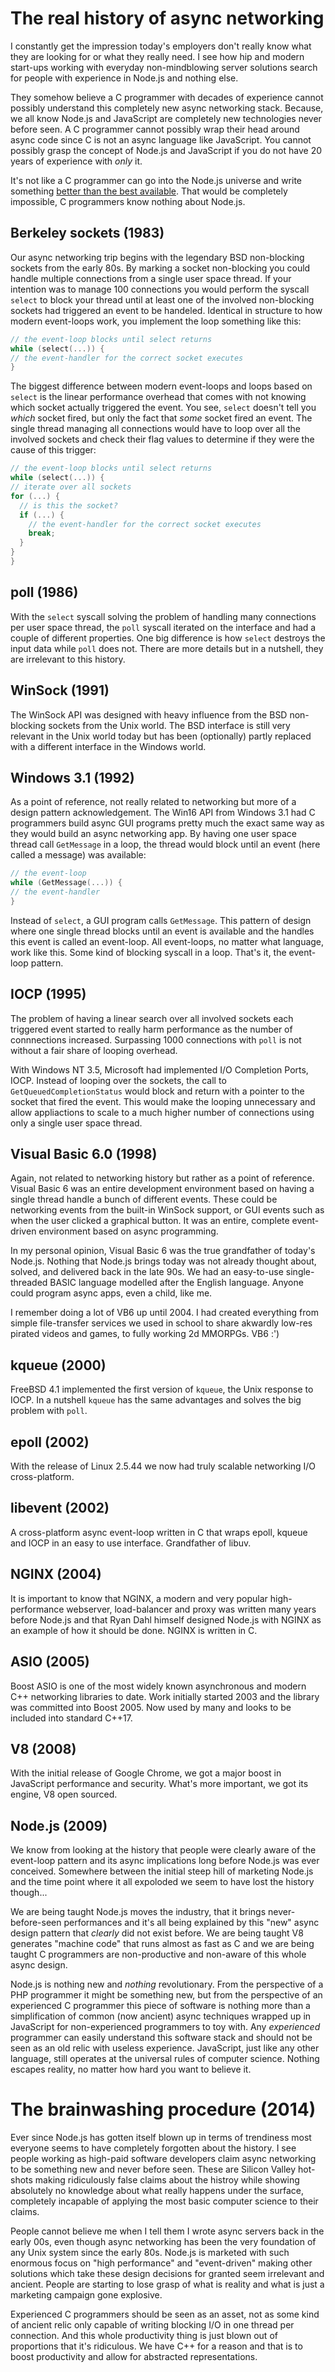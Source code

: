 # The real history of async networking
I constantly get the impression today's employers don't really know what they are looking for or what they really need. I see how hip and modern start-ups working with everyday non-mindblowing server solutions search for people with experience in Node.js and nothing else.

They somehow believe a C programmer with decades of experience cannot possibly understand this completely new async networking stack. Because, we all know Node.js and JavaScript are completely new technologies never before seen. A C programmer cannot possibly wrap their head around async code since C is not an async language like JavaScript. You cannot possibly grasp the concept of Node.js and JavaScript if you do not have 20 years of experience with *only* it.

It's not like a C programmer can go into the Node.js universe and write something [better than the best available](https://github.com/uWebSockets/uWebSockets). That would be completely impossible, C programmers know nothing about Node.js.

## Berkeley sockets (1983)
Our async networking trip begins with the legendary BSD non-blocking sockets from the early 80s. By marking a socket non-blocking you could handle multiple connections from a single user space thread. If your intention was to manage 100 connections you would perform the syscall `select` to block your thread until at least one of the involved non-blocking sockets had triggered an event to be handeled. Identical in structure to how modern event-loops work, you implement the loop something like this:

```c
// the event-loop blocks until select returns
while (select(...)) {
// the event-handler for the correct socket executes
}
```

The biggest difference between modern event-loops and loops based on `select` is the linear performance overhead that comes with not knowing which socket actually triggered the event. You see, `select` doesn't tell you *which* socket fired, but only the fact that *some* socket fired an event. The single thread managing all connections would have to loop over all the involved sockets and check their flag values to determine if they were the cause of this trigger:

```c
// the event-loop blocks until select returns
while (select(...)) {
// iterate over all sockets
for (...) {
  // is this the socket?
  if (...) {
    // the event-handler for the correct socket executes
    break;
  }
}
}
```

## poll (1986)
With the `select` syscall solving the problem of handling many connections per user space thread, the `poll` syscall iterated on the interface and had a couple of different properties. One big difference is how `select` destroys the input data while `poll` does not. There are more details but in a nutshell, they are irrelevant to this history.

## WinSock (1991)
The WinSock API was designed with heavy influence from the BSD non-blocking sockets from the Unix world. The BSD interface is still very relevant in the Unix world today but has been (optionally) partly replaced with a different interface in the Windows world.

## Windows 3.1 (1992)
As a point of reference, not really related to networking but more of a design pattern acknowledgement. The Win16 API from Windows 3.1 had C programmers build async GUI programs pretty much the exact same way as they would build an async networking app. By having one user space thread call `GetMessage` in a loop, the thread would block until an event (here called a message) was available:

```c
// the event-loop
while (GetMessage(...)) {
// the event-handler
}
```

Instead of `select`, a GUI program calls `GetMessage`. This pattern of design where one single thread blocks until an event is available and the handles this event is called an event-loop. All event-loops, no matter what language, work like this. Some kind of blocking syscall in a loop. That's it, the event-loop pattern.

## IOCP (1995)
The problem of having a linear search over all involved sockets each triggered event started to really harm performance as the number of connnections increased. Surpassing 1000 connections with `poll` is not without a fair share of looping overhead.

With Windows NT 3.5, Microsoft had implemented I/O Completion Ports, IOCP. Instead of looping over the sockets, the call to `GetQueuedCompletionStatus` would block and return with a pointer to the socket that fired the event. This would make the looping unnecessary and allow appliactions to scale to a much higher number of connections using only a single user space thread.

## Visual Basic 6.0 (1998)
Again, not related to networking history but rather as a point of reference. Visual Basic 6 was an entire development environment based on having a single thread handle a bunch of different events. These could be networking events from the built-in WinSock support, or GUI events such as when the user clicked a graphical button. It was an entire, complete event-driven environment based on async programming.

In my personal opinion, Visual Basic 6 was the true grandfather of today's Node.js. Nothing that Node.js brings today was not already thought about, solved, and delivered back in the late 90s. We had an easy-to-use single-threaded BASIC language modelled after the English language. Anyone could program async apps, even a child, like me.

I remember doing a lot of VB6 up until 2004. I had created everything from simple file-transfer services we used in school to share akwardly low-res pirated videos and games, to fully working 2d MMORPGs. VB6 :')

## kqueue (2000)
FreeBSD 4.1 implemented the first version of `kqueue`, the Unix response to IOCP. In a nutshell `kqueue` has the same advantages and solves the big problem with `poll`.

## epoll (2002)
With the release of Linux 2.5.44 we now had truly scalable networking I/O cross-platform.

## libevent (2002)
A cross-platform async event-loop written in C that wraps epoll, kqueue and IOCP in an easy to use interface. Grandfather of libuv.

## NGINX (2004)
It is important to know that NGINX, a modern and very popular high-performance webserver, load-balancer and proxy was written many years before Node.js and that Ryan Dahl himself designed Node.js with NGINX as an example of how it should be done. NGINX is written in C.

## ASIO (2005)
Boost ASIO is one of the most widely known asynchronous and modern C++ networking libraries to date. Work initially started 2003 and the library was committed into Boost 2005. Now used by many and looks to be included into standard C++17.

## V8 (2008)
With the initial release of Google Chrome, we got a major boost in JavaScript performance and security. What's more important, we got its engine, V8 open sourced.

## Node.js (2009)
We know from looking at the history that people were clearly aware of the event-loop pattern and its async implications long before Node.js was ever conceived. Somewhere between the initial steep hill of marketing Node.js and the time point where it all expoloded we seem to have lost the history though...

We are being taught Node.js moves the industry, that it brings never-before-seen performances and it's all being explained by this "new" async design pattern that *clearly* did not exist before. We are being taught V8 generates "machine code" that runs almost as fast as C and we are being taught C programmers are non-productive and non-aware of this whole async design.

Node.js is nothing new and *nothing* revolutionary. From the perspective of a PHP programmer it might be something new, but from the perspective of an experienced C programmer this piece of software is nothing more than a simplification of common (now ancient) async techniques wrapped up in JavaScript for non-experienced programmers to toy with. Any *experienced* programmer can easily understand this software stack and should not be seen as an old relic with useless experience. JavaScript, just like any other language, still operates at the universal rules of computer science. Nothing escapes reality, no matter how hard you want to believe it.

# The brainwashing procedure (2014)
Ever since Node.js has gotten itself blown up in terms of trendiness most everyone seems to have completely forgotten about the history. I see people working as high-paid software developers claim async networking to be something new and never before seen. These are Silicon Valley hot-shots making ridiculously false claims about the histroy while showing absolutely no knowledge about what really happens under the surface, completely incapable of applying the most basic computer science to their claims.

People cannot believe me when I tell them I wrote async servers back in the early 00s, even though async networking has been the very foundation of any Unix system since the early 80s. Node.js is marketed with such enormous focus on "high performance" and "event-driven" making other solutions which take these design decisions for granted seem irrelevant and ancient. People are starting to lose grasp of what is reality and what is just a marketing campaign gone explosive.

Experienced C programmers should be seen as an asset, not as some kind of ancient relic only capable of writing blocking I/O in one thread per connection. And this whole productivity thing is just blown out of proportions that it's ridiculous. We have C++ for a reason and that is to boost productivity and allow for abstracted representations.
